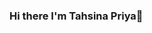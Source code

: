 ### Hi there I'm Tahsina Priya👋

<!--
**tahsinapriya/tahsinapriya** is a ✨ _special_ ✨ repository because its `README.md` (this file) appears on your GitHub profile.

## About Me
- I have a keen interest in pursuing a career as a Software Quality Assurance Engineer 🌟
- Skills:Java,Web Automation with Selenium, Manual Testing, Test Case, Bug Reporting, API testing, Postman, Performance Testing with JMeter, Jira  🛠
- Currently learning Web Automation And Cucumber 🌱
- [LinkedIn Profile](<tahsina-priya-9b6015114>) 👩‍💻
- Email: tahsinapriya@gmail.com 📫
## How to Reach Me
- 📧 Email: tahsinapriya@gmail.com


-->

